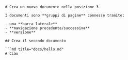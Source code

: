 ```it
# Crea un nuovo documento nella posizione 3

I documenti sono **gruppi di pagine** connesse tramite:

- una **barra laterale**
- **navigazione precedente/successiva**
- **versione**

## Crea il secondo documento

```md title="docs/hello.md"
# Ciao
```